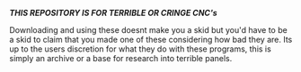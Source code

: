 ***THIS REPOSITORY IS FOR TERRIBLE OR CRINGE CNC's***

Downloading and using these doesnt make you a skid but you'd have to be a skid to claim that you made one of these considering how bad they are.
Its up to the users discretion for what they do with these programs, this is simply an archive or a base for research into terrible panels.
